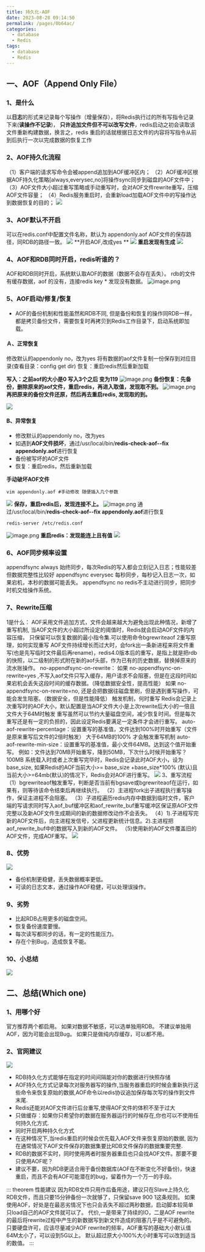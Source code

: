 ```yaml
---
title: 持久化-AOF
date: 2023-08-28 09:14:50
permalink: /pages/0b64ac/
categories:
  - database
  - Redis
tags:
  - database
  - Redis
---
```

## 一、AOF（Append Only File）
### 1、是什么
以**日志**的形式来记录每个写操作（增量保存），将Redis执行过的所有写指令记录下来(**读操作不记录**)， **只许追加文件但不可以改写文件**，redis启动之初会读取该文件重新构建数据，换言之，redis 重启的话就根据日志文件的内容将写指令从前到后执行一次以完成数据的恢复工作
### 2、**AOF持久化流程**
（1）客户端的请求写命令会被append追加到AOF缓冲区内；
（2）AOF缓冲区根据AOF持久化策略[always,everysec,no]将操作sync同步到磁盘的AOF文件中；
（3）AOF文件大小超过重写策略或手动重写时，会对AOF文件rewrite重写，压缩AOF文件容量；
（4）Redis服务重启时，会重新load加载AOF文件中的写操作达到数据恢复的目的；
![](https://raw.gitmirror.com/KwFruit/basic-picture-service/note-v1.0.0//img/202308280919370.png)

### 3、AOF默认不开启
可以在redis.conf中配置文件名称，默认为 appendonly.aof
AOF文件的保存路径，同RDB的路径一致。
![](https://raw.gitmirror.com/KwFruit/basic-picture-service/note-v1.0.0//img/202308280920709.png)
**开启AOF,改成yes **
![](https://raw.gitmirror.com/KwFruit/basic-picture-service/note-v1.0.0//img/202308280920037.png)
**重启发现有生成**
![](https://raw.gitmirror.com/KwFruit/basic-picture-service/note-v1.0.0//img/202308280920253.png)

### 4、AOF和RDB同时开启，redis听谁的？
AOF和RDB同时开启，系统默认取AOF的数据（数据不会存在丢失）。
rdb的文件有缓存数据，aof 的没有，连接redis  key * 发现没有数据。
![image.png](https://raw.gitmirror.com/KwFruit/basic-picture-service/note-v1.0.0//img/202308280921318.png)

### 5、**AOF启动/修复/恢复**

- AOF的备份机制和性能虽然和RDB不同, 但是备份和恢复的操作同RDB一样，都是拷贝备份文件，需要恢复时再拷贝到Redis工作目录下，启动系统即加载。
#### Ａ、正常恢复
修改默认的appendonly no，改为yes
将有数据的aof文件复制一份保存到对应目录(查看目录：config get dir)
恢复：重启redis然后重新加载

**写入：之前aof的大小是0  写入3个之后 变为119**
![image.png](https://raw.gitmirror.com/KwFruit/basic-picture-service/note-v1.0.0//img/202308280921500.png)
**备份恢复：先备份，删除原来的aof文件，重启redis，再进入取值，发现取不到。**
![image.png](https://raw.gitmirror.com/KwFruit/basic-picture-service/note-v1.0.0//img/202308280921209.png)
**再把原来的备份文件还原，然后再去重启redis, 发现取的到。**

![](https://raw.gitmirror.com/KwFruit/basic-picture-service/note-v1.0.0//img/202308280922997.png)
#### B、异常恢复

-    修改默认的appendonly no，改为yes
-    如遇到**AOF文件损坏**，通过/usr/local/bin/**redis-check-aof--fix appendonly.aof**进行恢复
-    备份被写坏的AOF文件
-    恢复：重启redis，然后重新加载

 **手动破坏AOF文件**
```shell
vim appendonly.aof #手动修改 随便插入几个参数
```
![](https://raw.gitmirror.com/KwFruit/basic-picture-service/note-v1.0.0//img/202308280922620.png)
 **保存，重启redis后，发现连接不上。**
![image.png](https://raw.gitmirror.com/KwFruit/basic-picture-service/note-v1.0.0//img/202308280922520.png) 
通过/usr/local/bin/**redis-check-aof--fix appendonly.aof**进行恢复

```shell
redis-server /etc/redis.conf
```
![image.png](https://raw.gitmirror.com/KwFruit/basic-picture-service/note-v1.0.0//img/202308280922438.png)
**重启redis：发现能连上且有值**
![](https://raw.gitmirror.com/KwFruit/basic-picture-service/note-v1.0.0//img/202308280923204.png)

### 6、AOF同步频率设置
appendfsync always
始终同步，每次Redis的写入都会立刻记入日志；性能较差但数据完整性比较好
appendfsync everysec
每秒同步，每秒记入日志一次，如果宕机，本秒的数据可能丢失。
appendfsync no
redis不主动进行同步，把同步时机交给操作系统。

### 7、Rewrite压缩
1是什么：
AOF采用文件追加方式，文件会越来越大为避免出现此种情况，新增了重写机制, 当AOF文件的大小超过所设定的阈值时，Redis就会启动AOF文件的内容压缩， 只保留可以恢复数据的最小指令集.可以使用命令bgrewriteaof
2重写原理，如何实现重写
AOF文件持续增长而过大时，会fork出一条新进程来将文件重写(也是先写临时文件最后再rename)，redis4.0版本后的重写，是指上就是把rdb 的快照，以二级制的形式附在新的aof头部，作为已有的历史数据，替换掉原来的流水账操作。
no-appendfsync-on-rewrite：
如果 no-appendfsync-on-rewrite=yes ,不写入aof文件只写入缓存，用户请求不会阻塞，但是在这段时间如果宕机会丢失这段时间的缓存数据。（降低数据安全性，提高性能）
	如果 no-appendfsync-on-rewrite=no,  还是会把数据往磁盘里刷，但是遇到重写操作，可能会发生阻塞。（数据安全，但是性能降低）
触发机制，何时重写
Redis会记录上次重写时的AOF大小，默认配置是当AOF文件大小是上次rewrite后大小的一倍且文件大于64M时触发
重写虽然可以节约大量磁盘空间，减少恢复时间。但是每次重写还是有一定的负担的，因此设定Redis要满足一定条件才会进行重写。 
auto-aof-rewrite-percentage：设置重写的基准值，文件达到100%时开始重写（文件是原来重写后文件的2倍时触发） 大于64MB的100% 才会触发重写机制
auto-aof-rewrite-min-size：设置重写的基准值，最小文件64MB。达到这个值开始重写。
例如：文件达到70MB开始重写，降到50MB，下次什么时候开始重写？100MB
系统载入时或者上次重写完毕时，Redis会记录此时AOF大小，设为base_size,
如果Redis的AOF当前大小>= base_size +base_size*100% (默认)且当前大小>=64mb(默认)的情况下，Redis会对AOF进行重写。 
![](https://raw.gitmirror.com/KwFruit/basic-picture-service/note-v1.0.0//img/202308280923148.png)
3、重写流程
（1）bgrewriteaof触发重写，判断是否当前有bgsave或bgrewriteaof在运行，如果有，则等待该命令结束后再继续执行。
（2）主进程fork出子进程执行重写操作，保证主进程不会阻塞。
（3）子进程遍历redis内存中数据到临时文件，客户端的写请求同时写入aof_buf缓冲区和aof_rewrite_buf重写缓冲区保证原AOF文件完整以及新AOF文件生成期间的新的数据修改动作不会丢失。
（4）1).子进程写完新的AOF文件后，向主进程发信号，父进程更新统计信息。2).主进程把aof_rewrite_buf中的数据写入到新的AOF文件。
（5)使用新的AOF文件覆盖旧的AOF文件，完成AOF重写。
![](https://raw.gitmirror.com/KwFruit/basic-picture-service/note-v1.0.0//img/202308280924632.png)

### 8、优势
![](https://raw.gitmirror.com/KwFruit/basic-picture-service/note-v1.0.0//img/202308280945285.png)

- 备份机制更稳健，丢失数据概率更低。
- 可读的日志文本，通过操作AOF稳健，可以处理误操作。
### 9、劣势

-    比起RDB占用更多的磁盘空间。
-    恢复备份速度要慢。
-    每次读写都同步的话，有一定的性能压力。
-    存在个别Bug，造成恢复不能。

### 10、小总结 
![](https://raw.gitmirror.com/KwFruit/basic-picture-service/note-v1.0.0//img/202308280927727.png)

## 二、总结(Which one)
### 1、用哪个好
官方推荐两个都启用。
如果对数据不敏感，可以选单独用RDB。
不建议单独用 AOF，因为可能会出现Bug。
如果只是做纯内存缓存，可以都不用。
### 2、官网建议
![](https://raw.gitmirror.com/KwFruit/basic-picture-service/note-v1.0.0//img/202308280934944.png)

- RDB持久化方式能够在指定的时间间隔能对你的数据进行快照存储
- AOF持久化方式记录每次对服务器写的操作,当服务器重启的时候会重新执行这些命令来恢复原始的数据,AOF命令以redis协议追加保存每次写的操作到文件末尾. 
- Redis还能对AOF文件进行后台重写,使得AOF文件的体积不至于过大
- 只做缓存：如果你只希望你的数据在服务器运行的时候存在,你也可以不使用任何持久化方式.
- 同时开启两种持久化方式
- 在这种情况下,当redis重启的时候会优先载入AOF文件来恢复原始的数据, 因为在通常情况下AOF文件保存的数据集要比RDB文件保存的数据集要完整.
- RDB的数据不实时，同时使用两者时服务器重启也只会找AOF文件。那要不要只使用AOF呢？ 
- 建议不要，因为RDB更适合用于备份数据库(AOF在不断变化不好备份)，快速重启，而且不会有AOF可能潜在的bug，留着作为一个万一的手段。 

::: theorem 性能建议
因为RDB文件只用作后备用途，建议只在Slave上持久化RDB文件，而且只要15分钟备份一次就够了，只保留save 900 1这条规则。
如果使用AOF，好处是在最恶劣情况下也只会丢失不超过两秒数据，启动脚本较简单只load自己的AOF文件就可以了。
代价,一是带来了持续的IO，二是AOF rewrite的最后将rewrite过程中产生的新数据写到新文件造成的阻塞几乎是不可避免的。
只要硬盘许可，应该尽量减少AOF rewrite的频率，AOF重写的基础大小默认值64M太小了，可以设到5G以上。
默认超过原大小100%大小时重写可以改到适当的数值。
:::

